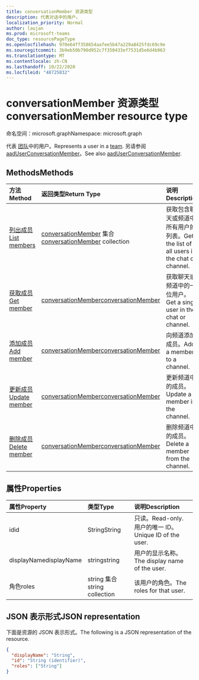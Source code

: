 ```yaml
---
title: conversationMember 资源类型
description: 代表对话中的用户。
localization_priority: Normal
author: laujan
ms.prod: microsoft-teams
doc_type: resourcePageType
ms.openlocfilehash: 970e64ff358654aafee5b47a229a8425fdc69c9e
ms.sourcegitcommit: 3b9eb50b790d952c7f350433ef7531d5e6d4b963
ms.translationtype: MT
ms.contentlocale: zh-CN
ms.lasthandoff: 10/22/2020
ms.locfileid: "48725832"
---
```

# <a name="conversationmember-resource-type"></a><span data-ttu-id="ba94b-103">conversationMember 资源类型</span><span class="sxs-lookup"><span data-stu-id="ba94b-103">conversationMember resource type</span></span>

<span data-ttu-id="ba94b-104">命名空间：microsoft.graph</span><span class="sxs-lookup"><span data-stu-id="ba94b-104">Namespace: microsoft.graph</span></span>

<span data-ttu-id="ba94b-105">代表 [团队](team.md)中的用户。</span><span class="sxs-lookup"><span data-stu-id="ba94b-105">Represents a user in a [team](team.md).</span></span>
<span data-ttu-id="ba94b-106">另请参阅 [aadUserConversationMember](aaduserconversationmember.md)。</span><span class="sxs-lookup"><span data-stu-id="ba94b-106">See also [aadUserConversationMember](aaduserconversationmember.md).</span></span>

## <a name="methods"></a><span data-ttu-id="ba94b-107">Methods</span><span class="sxs-lookup"><span data-stu-id="ba94b-107">Methods</span></span>

| <span data-ttu-id="ba94b-108">方法</span><span class="sxs-lookup"><span data-stu-id="ba94b-108">Method</span></span>       | <span data-ttu-id="ba94b-109">返回类型</span><span class="sxs-lookup"><span data-stu-id="ba94b-109">Return Type</span></span>  |<span data-ttu-id="ba94b-110">说明</span><span class="sxs-lookup"><span data-stu-id="ba94b-110">Description</span></span>|
|:---------------|:--------|:----------|
|[<span data-ttu-id="ba94b-111">列出成员</span><span class="sxs-lookup"><span data-stu-id="ba94b-111">List members</span></span>](../api/conversationmember-list.md) | <span data-ttu-id="ba94b-112">[conversationMember](conversationmember.md) 集合</span><span class="sxs-lookup"><span data-stu-id="ba94b-112">[conversationMember](conversationmember.md) collection</span></span> | <span data-ttu-id="ba94b-113">获取包含聊天或频道中所有用户的列表。</span><span class="sxs-lookup"><span data-stu-id="ba94b-113">Get the list of all users in the chat or channel.</span></span>|
|[<span data-ttu-id="ba94b-114">获取成员</span><span class="sxs-lookup"><span data-stu-id="ba94b-114">Get member</span></span>](../api/conversationmember-get.md) | [<span data-ttu-id="ba94b-115">conversationMember</span><span class="sxs-lookup"><span data-stu-id="ba94b-115">conversationMember</span></span>](conversationmember.md) | <span data-ttu-id="ba94b-116">获取聊天或频道中的一位用户。</span><span class="sxs-lookup"><span data-stu-id="ba94b-116">Get a single user in the chat or channel.</span></span>|
|[<span data-ttu-id="ba94b-117">添加成员</span><span class="sxs-lookup"><span data-stu-id="ba94b-117">Add member</span></span>](../api/conversationmember-add.md) | [<span data-ttu-id="ba94b-118">conversationMember</span><span class="sxs-lookup"><span data-stu-id="ba94b-118">conversationMember</span></span>](conversationmember.md)| <span data-ttu-id="ba94b-119">向频道添加成员。</span><span class="sxs-lookup"><span data-stu-id="ba94b-119">Add a member to a channel.</span></span>|
|[<span data-ttu-id="ba94b-120">更新成员</span><span class="sxs-lookup"><span data-stu-id="ba94b-120">Update member</span></span>](../api/conversationmember-update.md) | [<span data-ttu-id="ba94b-121">conversationMember</span><span class="sxs-lookup"><span data-stu-id="ba94b-121">conversationMember</span></span>](conversationmember.md)| <span data-ttu-id="ba94b-122">更新频道中的成员。</span><span class="sxs-lookup"><span data-stu-id="ba94b-122">Update a member in the channel.</span></span>|
|[<span data-ttu-id="ba94b-123">删除成员</span><span class="sxs-lookup"><span data-stu-id="ba94b-123">Delete member</span></span>](../api/conversationmember-delete.md) | [<span data-ttu-id="ba94b-124">conversationMember</span><span class="sxs-lookup"><span data-stu-id="ba94b-124">conversationMember</span></span>](conversationmember.md)| <span data-ttu-id="ba94b-125">删除频道中的成员。</span><span class="sxs-lookup"><span data-stu-id="ba94b-125">Delete a member from the channel.</span></span>|

## <a name="properties"></a><span data-ttu-id="ba94b-126">属性</span><span class="sxs-lookup"><span data-stu-id="ba94b-126">Properties</span></span>

| <span data-ttu-id="ba94b-127">属性</span><span class="sxs-lookup"><span data-stu-id="ba94b-127">Property</span></span>   | <span data-ttu-id="ba94b-128">类型</span><span class="sxs-lookup"><span data-stu-id="ba94b-128">Type</span></span> |<span data-ttu-id="ba94b-129">说明</span><span class="sxs-lookup"><span data-stu-id="ba94b-129">Description</span></span>|
|:---------------|:--------|:----------|
|<span data-ttu-id="ba94b-130">id</span><span class="sxs-lookup"><span data-stu-id="ba94b-130">id</span></span>|<span data-ttu-id="ba94b-131">String</span><span class="sxs-lookup"><span data-stu-id="ba94b-131">String</span></span>| <span data-ttu-id="ba94b-132">只读。</span><span class="sxs-lookup"><span data-stu-id="ba94b-132">Read-only.</span></span> <span data-ttu-id="ba94b-133">用户的唯一 ID。</span><span class="sxs-lookup"><span data-stu-id="ba94b-133">Unique ID of the user.</span></span>|
|<span data-ttu-id="ba94b-134">displayName</span><span class="sxs-lookup"><span data-stu-id="ba94b-134">displayName</span></span>| <span data-ttu-id="ba94b-135">string</span><span class="sxs-lookup"><span data-stu-id="ba94b-135">string</span></span> | <span data-ttu-id="ba94b-136">用户的显示名称。</span><span class="sxs-lookup"><span data-stu-id="ba94b-136">The display name of the user.</span></span> |
|<span data-ttu-id="ba94b-137">角色</span><span class="sxs-lookup"><span data-stu-id="ba94b-137">roles</span></span>| <span data-ttu-id="ba94b-138">string 集合</span><span class="sxs-lookup"><span data-stu-id="ba94b-138">string collection</span></span> | <span data-ttu-id="ba94b-139">该用户的角色。</span><span class="sxs-lookup"><span data-stu-id="ba94b-139">The roles for that user.</span></span> |

## <a name="json-representation"></a><span data-ttu-id="ba94b-140">JSON 表示形式</span><span class="sxs-lookup"><span data-stu-id="ba94b-140">JSON representation</span></span>

<span data-ttu-id="ba94b-141">下面是资源的 JSON 表示形式。</span><span class="sxs-lookup"><span data-stu-id="ba94b-141">The following is a JSON representation of the resource.</span></span>

<!-- {
  "blockType": "resource",
  "optionalProperties": [

  ],
  "@odata.type": "microsoft.graph.conversationMember",
  "baseType": "",
  "keyProperty": "id"
}-->

```json
{
  "displayName": "String",
  "id": "String (identifier)",
  "roles": ["String"]
}
```

<!-- uuid: 16cd6b66-4b1a-43a1-adaf-3a886856ed98
2019-02-04 14:57:30 UTC -->
<!-- {
  "type": "#page.annotation",
  "description": "conversationMember resource",
  "keywords": "",
  "section": "documentation",
  "tocPath": ""
}-->

